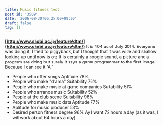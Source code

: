 ```yaml
---
title: Music fitness test
post_id: '3509'
date: '2006-08-30T06:25:00+09:00'
draft: false
tag: []
---
```


**[http://www.shobi.ac.jp/feature/dtm/](http://www.shobi.ac.jp/feature/dtm/)** It is 404 as of July 2014. Everyone was doing it, I tried to piggyback, but I thought that it was wide and shallow looking up until now is orz It is certainly a boogie sound, a picture and a program are doing but surely it says a game programmer to the first image Because I can see it 'A `

*   People who offer songs Aptitude 78%
*   People who make "drama" Suitability 76%
*   People who make music at game companies Suitability 51%
*   People who arrange music Suitability 52%
*   People at the club scene Suitability 96%
*   People who make music data Aptitude 77%
*   Aptitude for music producer 53%
*   Desired person fitness degree 96% Ay I want 72 hours a day (as it was, I will work about 64 hours a day)